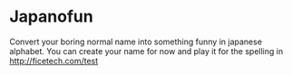 # Japanofun

Convert your boring normal name into something funny in japanese alphabet. You can create your name for now and play it for the spelling in http://ficetech.com/test 

